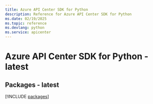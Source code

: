 ```yaml
---
title: Azure API Center SDK for Python
description: Reference for Azure API Center SDK for Python
ms.date: 02/19/2025
ms.topic: reference
ms.devlang: python
ms.service: apicenter
---
```

# Azure API Center SDK for Python - latest
## Packages - latest
[!INCLUDE [packages](api-center-index.md)]